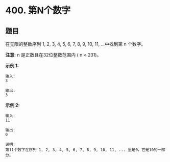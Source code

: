 # 400. 第N个数字

## 题目

在无限的整数序列 1, 2, 3, 4, 5, 6, 7, 8, 9, 10, 11, ...中找到第 n 个数字。

**注意:**
n 是正数且在32位整数范围内 ( n < 231)。

**示例 1:**
```
输入:
3

输出:
3
```
**示例 2:**
```
输入:
11

输出:
0

说明:
第11个数字在序列 1, 2, 3, 4, 5, 6, 7, 8, 9, 10, 11, ... 里是0，它是10的一部分。
```
